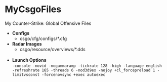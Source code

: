 # MyCsgoFiles

My Counter-Strike: Global Offensive Files

* __Configs__
  * csgo/cfg/configs/*.cfg
* __Radar Images__
  * csgo/resource/overviews/*.dds
  <br/><br/>
* __Launch Options__<br/>
`-console -novid -nogammaramp -tickrate 128 -high -language english -refreshrate 165 -threads 6 -nod3d9ex -nojoy +cl_forcepreload 1 -limitvsconst -forcenovsync +exec autoexec`
